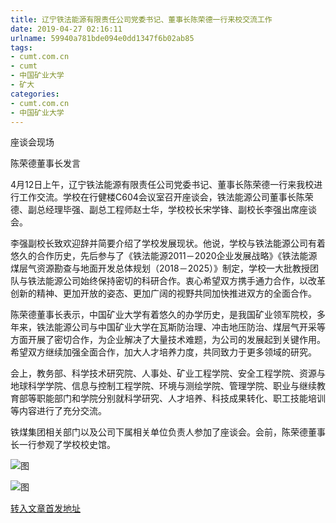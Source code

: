 ```yaml
---
title: 辽宁铁法能源有限责任公司党委书记、董事长陈荣德一行来校交流工作
date: 2019-04-27 02:16:11
urlname: 59940a781bde094e0dd1347f6b02ab85
tags: 
- cumt.com.cn
- cumt
- 中国矿业大学
- 矿大
categories:
- cumt.com.cn
- 中国矿业大学
---
```


座谈会现场

陈荣德董事长发言

4月12日上午，辽宁铁法能源有限责任公司党委书记、董事长陈荣德一行来我校进行工作交流。学校在行健楼C604会议室召开座谈会，铁法能源公司董事长陈荣德、副总经理毕强、副总工程师赵士华，学校校长宋学锋、副校长李强出席座谈会。

李强副校长致欢迎辞并简要介绍了学校发展现状。他说，学校与铁法能源公司有着悠久的合作历史，先后参与了《铁法能源2011－2020企业发展战略》《铁法能源煤层气资源勘查与地面开发总体规划（2018－2025）》制定，学校一大批教授团队与铁法能源公司始终保持密切的科研合作。衷心希望双方携手通力合作，以改革创新的精神、更加开放的姿态、更加广阔的视野共同加快推进双方的全面合作。

陈荣德董事长表示，中国矿业大学有着悠久的办学历史，是我国矿业领军院校，多年来，铁法能源公司与中国矿业大学在瓦斯防治理、冲击地压防治、煤层气开采等方面开展了密切合作，为企业解决了大量技术难题，为公司的发展起到关键作用。希望双方继续加强全面合作，加大人才培养力度，共同致力于更多领域的研究。

会上，教务部、科学技术研究院、人事处、矿业工程学院、安全工程学院、资源与地球科学学院、信息与控制工程学院、环境与测绘学院、管理学院、职业与继续教育部等职能部门和学院分别就科学研究、人才培养、科技成果转化、职工技能培训等内容进行了充分交流。

铁煤集团相关部门以及公司下属相关单位负责人参加了座谈会。会前，陈荣德董事长一行参观了学校校史馆。

![图](http://xwzx.cumt.edu.cn/_upload/article/images/6f/21/443eec864b979646039204c78654/7565422e-9658-4d2a-848d-523fcf73024c.jpg)

![图](http://xwzx.cumt.edu.cn/_upload/article/images/6f/21/443eec864b979646039204c78654/07e4bf1e-6a7c-48e4-bdfa-7c840d30028e.jpg)

[转入文章首发地址](http://xwzx.cumt.edu.cn/ed/03/c513a519427/page.htm)